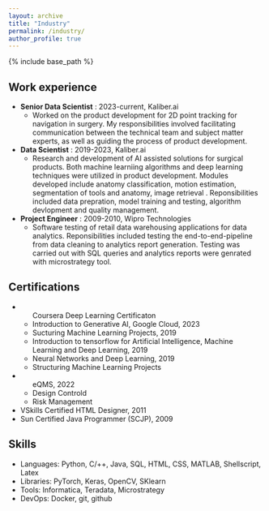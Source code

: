 ```yaml
---
layout: archive
title: "Industry"
permalink: /industry/
author_profile: true
---
```

{% include base_path %}


## Work experience
<ul>
  <li> <b>Senior Data Scientist</b> : 2023-current, Kaliber.ai<br>
    <ul><li>Worked on the product development for 2D point tracking for navigation in surgery. My responsibilities involved facilitating communication between the technical team and subject matter experts, as well as guiding the process of product development.</li></ul></li>     
    <li> <b>Data Scientist</b> : 2019-2023, Kaliber.ai<br>
      <ul>
        <li>Research and development of AI assisted solutions for surgical products.  Both machine learniing algorithms and deep learning techniques were utilized in product development.   Modules developed include anatomy classification,  motion estimation, segmentation of tools and anatomy, image retrieval . Reponsibilities included data prepration, model training and testing,  algorithm devlopment and quality management.  </li>
      </ul>
    </li>
      <li><b>Project Engineer</b> : 2009-2010, Wipro Technologies</br>
        <ul>
            <li>
                Software testing of retail data warehousing applications for data analytics. Reponsibilities included testing the end-to-end-pipeline from data cleaning to analytics report generation. Testing was carried out with SQL queries and analytics reports were genrated with microstrategy tool. 
            </li>
        </ul>    
  </li>
 </ul>
 

## Certifications
<ul>
  <li><ul>
    <lh>Coursera Deep Learning Certificaton</lh>
    <li>Introduction to Generative AI, Google Cloud, 2023</li>
    <li>Sucturing Machine Learning Projects, 2019</li>
    <li>Introduction to tensorflow for Artificial Intelligence, Machine Learning and Deep Learning, 2019</li>
    <li>Neural Networks and Deep Learning, 2019</li>
    <li>Structuring Machine Learning Projects</li>
    </ul>
  </li>
  <li><ul>
    <lh>eQMS, 2022</lh>
    <li> Design Controld</li>
    <li>Risk Management</li>
    </ul>
  </li>
  <li>VSkills Certified HTML Designer, 2011</li>
  <li>Sun Certified Java Programmer (SCJP), 2009</li>
</ul>

## Skills
<ul><li>Languages: Python, C/++, Java, SQL, HTML, CSS, MATLAB, Shellscript, Latex</li>
  <li> Libraries: PyTorch, Keras, OpenCV, SKlearn </li>
  <li>Tools: Informatica, Teradata, Microstrategy</li>
  <li> DevOps:  Docker, git, github</li>
  </ul>
    


